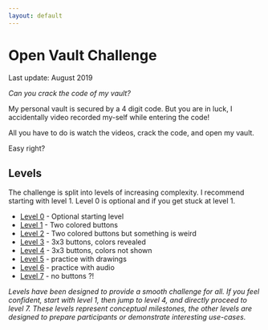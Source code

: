 ```yaml
---
layout: default
---
```


# Open Vault Challenge

Last update: August 2019

*Can you crack the code of my vault?*

My personal vault is secured by a 4 digit code. But you are in luck, I accidentally video recorded my-self while entering the code!

All you have to do is watch the videos, crack the code, and open my vault.

Easy right?

## Levels

The challenge is split into levels of increasing complexity. I recommend starting with level 1. Level 0 is optional and if you get stuck at level 1.

- [Level 0](./level-0) - Optional starting level
- [Level 1](./level-1) - Two colored buttons
- [Level 2](./level-2) - Two colored buttons but something is weird
- [Level 3](./level-3) - 3x3 buttons, colors revealed
- [Level 4](./level-4) - 3x3 buttons, colors not shown
- [Level 5](./level-5) - practice with drawings
- [Level 6](./level-6) - practice with audio
- [Level 7](./level-7) - no buttons ?!

*Levels have been designed to provide a smooth challenge for all. If you feel confident, start with level 1, then jump to level 4, and directly proceed to level 7. These levels represent conceptual milestones, the other levels are designed to prepare participants or demonstrate interesting use-cases.*

<!-- ## Why this challenge ? -->
